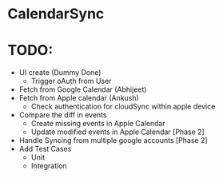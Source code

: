 # CalendarSync


# TODO:
- UI create (Dummy Done)
    - Trigger oAuth from User
- Fetch from Google Calendar (Abhijeet)
- Fetch from Apple calendar (Ankush)
    - Check authentication for cloudSync within apple device
- Compare the diff in events
    - Create missing events in Apple Calendar
    - Update modified events in Apple Calendar [Phase 2]
- Handle Syncing from multiple google accounts [Phase 2]
- Add Test Cases
    - Unit
    - Integration

